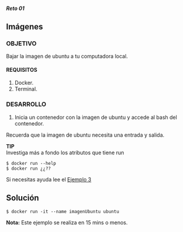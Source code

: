 ##### Reto 01
## Imágenes

### OBJETIVO
Bajar la imagen de ubuntu a tu computadora local.

#### REQUISITOS
1. Docker.
1. Terminal.

### DESARROLLO
1. Inicia un contenedor con la imagen de ubuntu y accede al bash del contenedor.

Recuerda que la imagen de ubuntu necesita una entrada y salida.

**TIP**  
Investiga más a fondo los atributos que tiene run

```
$ docker run --help
$ docker run ¿¿??
```

Si necesitas ayuda lee el [Ejemplo 3](Ejemplo-03)

## Solución

```
$ docker run -it --name imagenUbuntu ubuntu 
```

__Nota:__ Este ejemplo se realiza en 15 mins o menos.